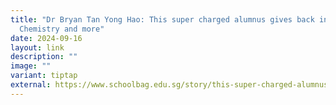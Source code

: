 ```yaml
---
title: "Dr Bryan Tan Yong Hao: This super charged alumnus gives back in
  Chemistry and more"
date: 2024-09-16
layout: link
description: ""
image: ""
variant: tiptap
external: https://www.schoolbag.edu.sg/story/this-super-charged-alumnus-gives-back-in-chemistry-and-more
---
```

